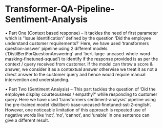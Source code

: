 # Transformer-QA-Pipeline-Sentiment-Analysis

•	Part One (Context based response) – It tackles the need of first parameter which is “Issue Identification” defined by the question ‘Did the employee understand customer requirements?’ Here, we have used ‘transformers question-answer’ pipeline using 2 different models ('DistilBertForQuestionAnswering' and ‘bert-large-uncased-whole-word-masking-finetuned-squad’) to identify if the response provided is as per the context / query received from customer. If the model can throw a score & answer, we consider it as a contextual answer otherwise we treat it as not a direct answer to the customer query and hence would require manual intervention and understanding.

•	Part Two (Sentiment Analysis) – This part tackles the question of ‘Did the employee display courteousness / empathy?’ while responding to customer query. Here we have used ‘transformers sentiment-analysis’ pipeline using the pre-trained model ‘distilbert-base-uncased-finetuned-sst-2-english’. However, one noticeable limitation of this approach is repeated use of negative words like ‘not’, ‘no’, ‘cannot’, and ‘unable’ in one sentence can give a different result. 
